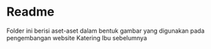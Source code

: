 # Readme
Folder ini berisi aset-aset dalam bentuk gambar yang digunakan pada pengembangan website Katering Ibu sebelumnya

